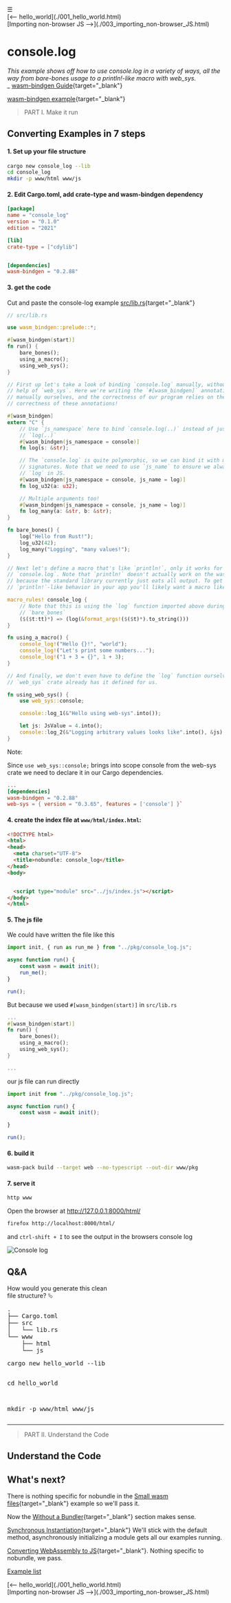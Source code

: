 <div class="navbar"><a class="openbtn" onclick="openNav()">&#9776;</a></div>

<div class="prevnext"><div class="button left">[<-- hello_world](./001_hello_world.html) </div>
<div class="button right">[Importing non-browser JS -->](./003_importing_non-browser_JS.html) </div></div>

<main>

# console.log

*This example shows off how to use console.log in a variety of ways, all the way from bare-bones usage to a println!-like macro with web_sys.*  
_ [wasm-bindgen Guide](https://rustwasm.github.io/wasm-bindgen/examples/console-log.html){target="_blank"}

[wasm-bindgen example](https://github.com/rustwasm/wasm-bindgen/tree/master/examples/console_log){target="_blank"}

> PART I. Make it run

## Converting Examples in 7 steps

#### 1. Set up your file structure

```sh
cargo new console_log --lib
cd console_log
mkdir -p www/html www/js
```

#### 2. Edit Cargo.toml, add crate-type and wasm-bindgen dependency

```toml
[package]
name = "console_log"
version = "0.1.0"
edition = "2021"

[lib]
crate-type = ["cdylib"]


[dependencies]
wasm-bindgen = "0.2.88"

```

#### 3. get the code 

Cut and paste the console-log example [src/lib.rs](https://rustwasm.github.io/wasm-bindgen/examples/console-log.html){target="_blank"}


```rust
// src/lib.rs

use wasm_bindgen::prelude::*;

#[wasm_bindgen(start)]
fn run() {
    bare_bones();
    using_a_macro();
    using_web_sys();
}

// First up let's take a look of binding `console.log` manually, without the
// help of `web_sys`. Here we're writing the `#[wasm_bindgen]` annotations
// manually ourselves, and the correctness of our program relies on the
// correctness of these annotations!

#[wasm_bindgen]
extern "C" {
    // Use `js_namespace` here to bind `console.log(..)` instead of just
    // `log(..)`
    #[wasm_bindgen(js_namespace = console)]
    fn log(s: &str);

    // The `console.log` is quite polymorphic, so we can bind it with multiple
    // signatures. Note that we need to use `js_name` to ensure we always call
    // `log` in JS.
    #[wasm_bindgen(js_namespace = console, js_name = log)]
    fn log_u32(a: u32);

    // Multiple arguments too!
    #[wasm_bindgen(js_namespace = console, js_name = log)]
    fn log_many(a: &str, b: &str);
}

fn bare_bones() {
    log("Hello from Rust!");
    log_u32(42);
    log_many("Logging", "many values!");
}

// Next let's define a macro that's like `println!`, only it works for
// `console.log`. Note that `println!` doesn't actually work on the wasm target
// because the standard library currently just eats all output. To get
// `println!`-like behavior in your app you'll likely want a macro like this.

macro_rules! console_log {
    // Note that this is using the `log` function imported above during
    // `bare_bones`
    ($($t:tt)*) => (log(&format_args!($($t)*).to_string()))
}

fn using_a_macro() {
    console_log!("Hello {}!", "world");
    console_log!("Let's print some numbers...");
    console_log!("1 + 3 = {}", 1 + 3);
}

// And finally, we don't even have to define the `log` function ourselves! The
// `web_sys` crate already has it defined for us.

fn using_web_sys() {
    use web_sys::console;

    console::log_1(&"Hello using web-sys".into());

    let js: JsValue = 4.into();
    console::log_2(&"Logging arbitrary values looks like".into(), &js);
}

```

Note: 

Since `use web_sys::console;` brings into scope console from the web-sys crate we need to 
declare it in our Cargo dependencies.

```toml
...
[dependencies]
wasm-bindgen = "0.2.88"
web-sys = { version = "0.3.65", features = ['console'] }`
```

#### 4. create the index file at `www/html/index.html`:

```html
<!DOCTYPE html>
<html>
<head>
  <meta charset="UTF-8">
  <title>nobundle: console_log</title>
</head>
<body>


  <script type="module" src="../js/index.js"></script>
</body>
</html>

```

#### 5. The js file 

We could have written the file like this

```javascript
import init, { run as run_me } from "../pkg/console_log.js";

async function run() {
    const wasm = await init();
    run_me();
}

run();
```

But because we used `#[wasm_bindgen(start)]` in `src/lib.rs`

```rust
...
#[wasm_bindgen(start)]
fn run() {
    bare_bones();
    using_a_macro();
    using_web_sys();
}

...
```

our js file can run directly

```javascript
import init from "../pkg/console_log.js";

async function run() {
    const wasm = await init();

}

run();

```

#### 6. build it

```sh
wasm-pack build --target web --no-typescript --out-dir www/pkg
```

#### 7. serve it

```sh
http www
```

Open the browser at http://127.0.0.1:8000/html/  

```sh
firefox http://localhost:8000/html/
```

and `ctrl-shift + I` to see the output in the browsers console log

![Console log](./pix/console_log.png)


## Q&A

<div class="alt-pre">How would you generate this clean <br/> file structure?
&#x2BB1;<pre >
.
├── Cargo.toml
├── src
│   └── lib.rs
└── www
    ├── html
    └── js
</pre>
<pre>
cargo new hello_world --lib

cd hello_world

mkdir -p www/html www/js
</pre>
</div>

---

> PART II. Understand the Code

## Understand the Code



## What's next?

There is nothing specific for nobundle in the [Small wasm files](https://rustwasm.github.io/wasm-bindgen/examples/add.html){target="_blank"} example so we'll pass it.

Now the [Without a Bundler](https://rustwasm.github.io/wasm-bindgen/examples/without-a-bundler.html){target="_blank"}  section makes sense. 

[Synchronous Instantiation](https://rustwasm.github.io/wasm-bindgen/examples/synchronous-instantiation.html){target="_blank"} We'll stick with the default method, asynchronously initializing a module gets all our examples running.

[Converting WebAssembly to JS](https://rustwasm.github.io/wasm-bindgen/examples/wasm2js.html){target="_blank"}. 
Nothing specific to nobundle, we pass.


<span class="button">[Example list](./index.html#list)</span>

<div class="prevnext"><div class="button left">[<-- hello_world](./001_hello_world.html) </div>
<div class="button right">[Importing non-browser JS -->](./003_importing_non-browser_JS.html) </div></div>

</main>

<script src="https://lerina.github.io/js/toc.js"></script>
<script>
let anchor= document.createElement('a');
anchor.href="javascript:closeNav()"; //void(0)"; //anchor[0].onclick = closeNav();
anchor.className = "closebtn";  
anchor.innerHTML="&times;";
document.getElementById("TOC").prepend(anchor);

let navCrumbs= document.createElement('div');
navCrumbs.className = "hover-nav";
navCrumbs.innerHTML = `
<div class="hover-nav">
<ul>
<li><a href="../../../../index.html">⇦ home</a></li>
<li><a href="../index.html">hello_world</a></li>
</ul>
</div>`;
document.getElementById("TOC").prepend(navCrumbs); 
</script>

